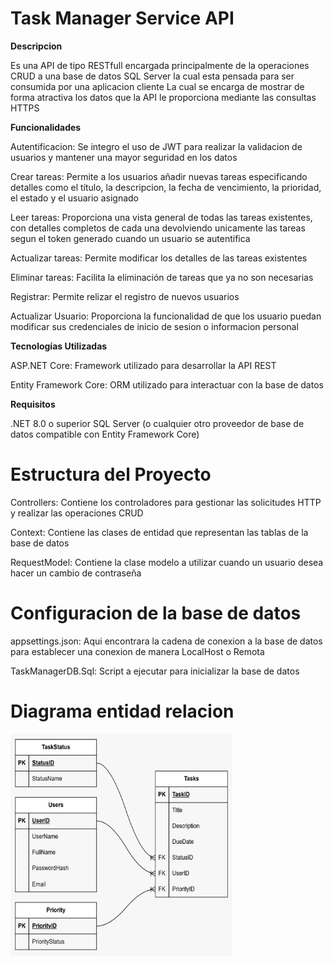 # Task Manager Service API

**Descripcion**

Es una API de tipo RESTfull encargada principalmente de la operaciones CRUD a una base de datos SQL Server la cual esta pensada para ser consumida por una aplicacion cliente
La cual se encarga de mostrar de forma atractiva los datos que la API le proporciona mediante las consultas HTTPS 

**Funcionalidades**

Autentificacion: Se integro el uso de JWT para realizar la validacion de usuarios y mantener una mayor seguridad en los datos

Crear tareas: Permite a los usuarios añadir nuevas tareas especificando detalles como el título, la descripcion, la fecha de vencimiento, la prioridad, el estado y el usuario asignado

Leer tareas: Proporciona una vista general de todas las tareas existentes, con detalles completos de cada una devolviendo unicamente las tareas segun el token generado cuando un usuario se autentifica

Actualizar tareas: Permite modificar los detalles de las tareas existentes

Eliminar tareas: Facilita la eliminación de tareas que ya no son necesarias

Registrar: Permite relizar el registro de nuevos usuarios

Actualizar Usuario: Proporciona la funcionalidad de que los usuario puedan modificar sus credenciales de inicio de sesion o informacion personal

**Tecnologías Utilizadas**

ASP.NET Core: Framework utilizado para desarrollar la API REST

Entity Framework Core: ORM utilizado para interactuar con la base de datos

**Requisitos**

.NET 8.0 o superior
SQL Server (o cualquier otro proveedor de base de datos compatible con Entity Framework Core)

# Estructura del Proyecto

Controllers: Contiene los controladores para gestionar las solicitudes HTTP y realizar las operaciones CRUD

Context: Contiene las clases de entidad que representan las tablas de la base de datos

RequestModel: Contiene la clase modelo a utilizar cuando un usuario desea hacer un cambio de contraseña

# Configuracion de la base de datos

appsettings.json: Aqui encontrara la cadena de conexion a la base de datos para establecer una conexion de manera LocalHost o Remota

TaskManagerDB.Sql: Script a ejecutar para inicializar la base de datos
# Diagrama entidad relacion 

<img src="https://github.com/DanielGerardoHC/TaskManagerServiceApi/blob/main/TaskManagerDB-Diagram.jpeg" title="TaskManagerDB" alt="TaskManagerDB" width="355" height="355"/>  <img>
